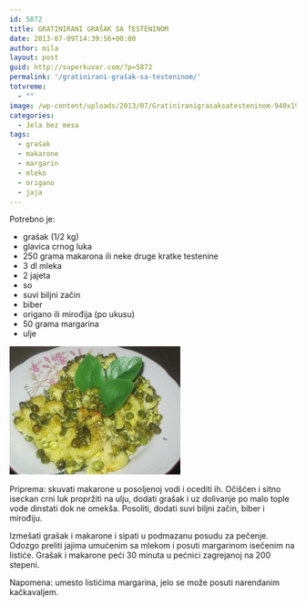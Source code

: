 ```yaml
---
id: 5872
title: GRATINIRANI GRAŠAK SA TESTENINOM
date: 2013-07-09T14:39:56+00:00
author: mila
layout: post
guid: http://superkuvar.com/?p=5872
permalink: '/gratinirani-grašak-sa-testeninom/'
totvreme:
  - ""
image: /wp-content/uploads/2013/07/Gratiniranigrasaksatesteninom-940x198.jpg
categories:
  - Jela bez mesa
tags:
  - grašak
  - makarone
  - margarin
  - mleko
  - origano
  - jaja
---
```

Potrebno je:

  * grašak (1/2 kg)
  * glavica crnog luka
  * 250 grama makarona ili neke druge kratke testenine
  * 3 dl mleka
  * 2 jajeta
  * so
  * suvi biljni začin
  * biber
  * origano ili mirođija (po ukusu)
  * 50 grama margarina
  * ulje

<img class="alignnone size-medium wp-image-5873" src="/wp-content/uploads/2013/07/Gratiniranigrasaksatesteninom-300x225.jpg" alt="Gratiniranigrasaksatesteninom" width="300" height="225" /> 

Priprema: skuvati makarone u posoljenoj vodi i ocediti ih. Očišćen i sitno iseckan crni luk propržiti na ulju, dodati grašak i uz dolivanje po malo tople vode dinstati dok ne omekša. Posoliti, dodati suvi biljni začin, biber i mirođiju.

Izmešati grašak i makarone i sipati u podmazanu posudu za pečenje. Odozgo preliti jajima umućenim sa mlekom i posuti margarinom isečenim na listiće. Grašak i makarone peći 30 minuta u pećnici zagrejanoj na 200 stepeni.

Napomena: umesto listićima margarina, jelo se može posuti narendanim kačkavaljem.